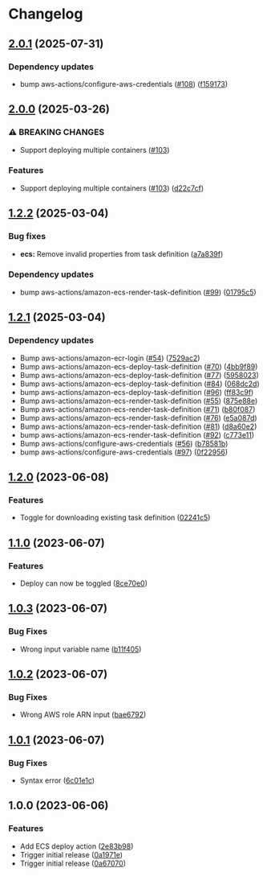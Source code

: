 # Changelog

## [2.0.1](https://github.com/oslokommune/composite-actions/compare/ecs-update-and-deploy-task-definition-v2.0.0...ecs-update-and-deploy-task-definition-v2.0.1) (2025-07-31)


### Dependency updates

* bump aws-actions/configure-aws-credentials ([#108](https://github.com/oslokommune/composite-actions/issues/108)) ([f159173](https://github.com/oslokommune/composite-actions/commit/f159173d97f27914cae2aef9b4d18eeca40234eb))

## [2.0.0](https://github.com/oslokommune/composite-actions/compare/ecs-update-and-deploy-task-definition-v1.2.2...ecs-update-and-deploy-task-definition-v2.0.0) (2025-03-26)


### ⚠ BREAKING CHANGES

* Support deploying multiple containers ([#103](https://github.com/oslokommune/composite-actions/issues/103))

### Features

* Support deploying multiple containers ([#103](https://github.com/oslokommune/composite-actions/issues/103)) ([d22c7cf](https://github.com/oslokommune/composite-actions/commit/d22c7cffd1f172a68b29cd1ce009806e24008d00))

## [1.2.2](https://github.com/oslokommune/composite-actions/compare/ecs-update-and-deploy-task-definition-v1.2.1...ecs-update-and-deploy-task-definition-v1.2.2) (2025-03-04)


### Bug fixes

* **ecs:** Remove invalid properties from task definition ([a7a839f](https://github.com/oslokommune/composite-actions/commit/a7a839f0b57bc244944b6947027d82a29c38ce53))


### Dependency updates

* bump aws-actions/amazon-ecs-render-task-definition ([#99](https://github.com/oslokommune/composite-actions/issues/99)) ([01795c5](https://github.com/oslokommune/composite-actions/commit/01795c58416fc2bcc687be268be76e8677ea5f58))

## [1.2.1](https://github.com/oslokommune/composite-actions/compare/ecs-update-and-deploy-task-definition-v1.2.0...ecs-update-and-deploy-task-definition-v1.2.1) (2025-03-04)


### Dependency updates

* Bump aws-actions/amazon-ecr-login ([#54](https://github.com/oslokommune/composite-actions/issues/54)) ([7529ac2](https://github.com/oslokommune/composite-actions/commit/7529ac2435cb01850c8393f18b75e526a886f2f0))
* Bump aws-actions/amazon-ecs-deploy-task-definition ([#70](https://github.com/oslokommune/composite-actions/issues/70)) ([4bb9f89](https://github.com/oslokommune/composite-actions/commit/4bb9f892e5966739d8b5a7d91a3fae572b9412d7))
* Bump aws-actions/amazon-ecs-deploy-task-definition ([#77](https://github.com/oslokommune/composite-actions/issues/77)) ([5958023](https://github.com/oslokommune/composite-actions/commit/5958023780f66365f374d3dc7623e538af624a1f))
* Bump aws-actions/amazon-ecs-deploy-task-definition ([#84](https://github.com/oslokommune/composite-actions/issues/84)) ([068dc2d](https://github.com/oslokommune/composite-actions/commit/068dc2d29cd3a41c02359594eb7cc6719ad4088e))
* bump aws-actions/amazon-ecs-deploy-task-definition ([#96](https://github.com/oslokommune/composite-actions/issues/96)) ([ff83c9f](https://github.com/oslokommune/composite-actions/commit/ff83c9fa8e21cef0d077067ee9883d535ddf27af))
* Bump aws-actions/amazon-ecs-render-task-definition ([#55](https://github.com/oslokommune/composite-actions/issues/55)) ([875e88e](https://github.com/oslokommune/composite-actions/commit/875e88e0fd81d81bd42f677721f4241a4c52f72a))
* Bump aws-actions/amazon-ecs-render-task-definition ([#71](https://github.com/oslokommune/composite-actions/issues/71)) ([b80f087](https://github.com/oslokommune/composite-actions/commit/b80f087735bef75cfadfa4b9acbf19f67a1384d1))
* Bump aws-actions/amazon-ecs-render-task-definition ([#76](https://github.com/oslokommune/composite-actions/issues/76)) ([e5a087d](https://github.com/oslokommune/composite-actions/commit/e5a087ded3b5450bb7a329df66bf1b99f2ad630a))
* Bump aws-actions/amazon-ecs-render-task-definition ([#81](https://github.com/oslokommune/composite-actions/issues/81)) ([d8a60e2](https://github.com/oslokommune/composite-actions/commit/d8a60e2cf46a13dac0c3383b474e1f718fe7769f))
* bump aws-actions/amazon-ecs-render-task-definition ([#92](https://github.com/oslokommune/composite-actions/issues/92)) ([c773e11](https://github.com/oslokommune/composite-actions/commit/c773e11e338f1995ba7c743489dfafec3cbae69c))
* Bump aws-actions/configure-aws-credentials ([#56](https://github.com/oslokommune/composite-actions/issues/56)) ([b78581b](https://github.com/oslokommune/composite-actions/commit/b78581b29a77289681c2c8a267bc9f9631c8c448))
* bump aws-actions/configure-aws-credentials ([#97](https://github.com/oslokommune/composite-actions/issues/97)) ([0f22956](https://github.com/oslokommune/composite-actions/commit/0f22956a591c2c71495af58e380713dd397102d8))

## [1.2.0](https://github.com/oslokommune/composite-actions/compare/ecs-update-and-deploy-task-definition-v1.1.0...ecs-update-and-deploy-task-definition-v1.2.0) (2023-06-08)


### Features

* Toggle for downloading existing task definition ([02241c5](https://github.com/oslokommune/composite-actions/commit/02241c545cde980007acd36c2535909f04bb9fa1))

## [1.1.0](https://github.com/oslokommune/composite-actions/compare/ecs-update-and-deploy-task-definition-v1.0.3...ecs-update-and-deploy-task-definition-v1.1.0) (2023-06-07)


### Features

* Deploy can now be toggled ([8ce70e0](https://github.com/oslokommune/composite-actions/commit/8ce70e04f1ea75ac876cb797797f697470aae2ea))

## [1.0.3](https://github.com/oslokommune/composite-actions/compare/ecs-update-and-deploy-task-definition-v1.0.2...ecs-update-and-deploy-task-definition-v1.0.3) (2023-06-07)


### Bug Fixes

* Wrong input variable name ([b11f405](https://github.com/oslokommune/composite-actions/commit/b11f4059cc4605e3c9fc966f5ea1d825b5244fe5))

## [1.0.2](https://github.com/oslokommune/composite-actions/compare/ecs-update-and-deploy-task-definition-v1.0.1...ecs-update-and-deploy-task-definition-v1.0.2) (2023-06-07)


### Bug Fixes

* Wrong AWS role ARN input ([bae6792](https://github.com/oslokommune/composite-actions/commit/bae679287456bea8e49f79e4ccbd658241b01d61))

## [1.0.1](https://github.com/oslokommune/composite-actions/compare/ecs-update-and-deploy-task-definition-v1.0.0...ecs-update-and-deploy-task-definition-v1.0.1) (2023-06-07)


### Bug Fixes

* Syntax error ([6c01e1c](https://github.com/oslokommune/composite-actions/commit/6c01e1c9e412e18f087857d2e36364541ccb96bb))

## 1.0.0 (2023-06-06)


### Features

* Add ECS deploy action ([2e83b98](https://github.com/oslokommune/composite-actions/commit/2e83b986115bcc0940c064c27a6593579655948c))
* Trigger initial release ([0a1971e](https://github.com/oslokommune/composite-actions/commit/0a1971e2143acc3ae01c8f20f5405a707426099e))
* Trigger initial release ([0a67070](https://github.com/oslokommune/composite-actions/commit/0a670707174238822c0655176eac3f0a4f15f4f9))
